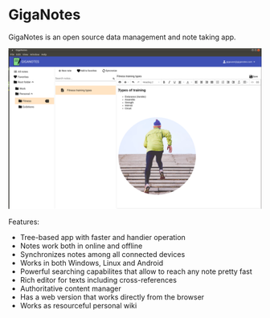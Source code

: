 # GigaNotes

GigaNotes is an open source data management and note taking app.

![Giganotes](/docs/giganotes.png)

Features:

* Tree-based app with faster and handier operation
* Notes work both in online and offline
* Synchronizes notes among all connected devices
* Works in both Windows, Linux and Android
* Powerful searching capabilites that allow to reach any note pretty fast
* Rich editor for texts including cross-references
* Authoritative content manager
* Has a web version that works directly from the browser
* Works as resourceful personal wiki
